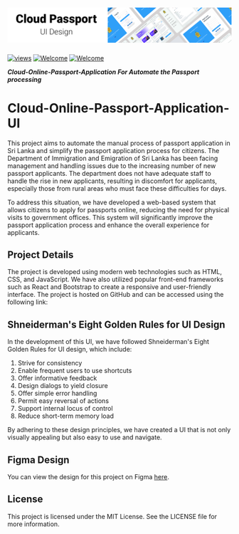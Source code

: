 # <img src="Screenshot/Header-Cloudpassport.png"> 

<a href="#"><img alt="views" title="Github views" src="https://komarev.com/ghpvc/?username=lakshithaonline&style=flat-square" width="125"/></a>
[![Welcome](https://img.shields.io/badge/NSBM%20Green%20University-Welcome-brightgreen)](#) 
[![Welcome](https://img.shields.io/badge/System%20Analysis%20And%20Designing20I-Final%20Project-orange)](#)

***Cloud-Online-Passport-Application For Automate the Passport processing***


# Cloud-Online-Passport-Application-UI

This project aims to automate the manual process of passport application in Sri Lanka and simplify the passport application process for citizens. The Department of Immigration and Emigration of Sri Lanka has been facing management and handling issues due to the increasing number of new passport applicants. The department does not have adequate staff to handle the rise in new applicants, resulting in discomfort for applicants, especially those from rural areas who must face these difficulties for days.

To address this situation, we have developed a web-based system that allows citizens to apply for passports online, reducing the need for physical visits to government offices. This system will significantly improve the passport application process and enhance the overall experience for applicants.

## Project Details

The project is developed using modern web technologies such as HTML, CSS, and JavaScript. We have also utilized popular front-end frameworks such as React and Bootstrap to create a responsive and user-friendly interface. The project is hosted on GitHub and can be accessed using the following link:

## Shneiderman's Eight Golden Rules for UI Design

In the development of this UI, we have followed Shneiderman's Eight Golden Rules for UI design, which include:

1. Strive for consistency
2. Enable frequent users to use shortcuts
3. Offer informative feedback
4. Design dialogs to yield closure
5. Offer simple error handling
6. Permit easy reversal of actions
7. Support internal locus of control
8. Reduce short-term memory load

By adhering to these design principles, we have created a UI that is not only visually appealing but also easy to use and navigate. 

## Figma Design

You can view the design for this project on Figma [here](https://www.figma.com/file/Q3faTBapseE4oaNYFJ1BzT/Public-User-UI?t=LEj07eQe9DsDWX5L-1).


## License

This project is licensed under the MIT License. See the LICENSE file for more information.
